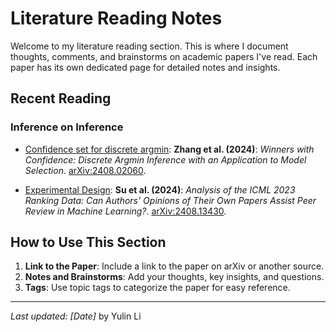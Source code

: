 # Literature Reading Notes

Welcome to my literature reading section. This is where I document thoughts, comments, and brainstorms on academic papers I've read. Each paper has its own dedicated page for detailed notes and insights.

## Recent Reading

### Inference on Inference

- [Confidence set for discrete argmin](./2025-01-12-argmin-inference.md): 
**Zhang et al. (2024)**: *Winners with Confidence: Discrete Argmin Inference with an Application to Model Selection*. [arXiv:2408.02060](https://arxiv.org/abs/2408.02060).

- [Experimental Design](./paper-templates/example-paper-2.md): 
**Su et al. (2024)**: *Analysis of the ICML 2023 Ranking Data: Can Authors' Opinions of Their Own Papers Assist Peer Review in Machine Learning?*. [arXiv:2408.13430](https://arxiv.org/abs/2408.13430).




## How to Use This Section
1. **Link to the Paper**: Include a link to the paper on arXiv or another source.
2. **Notes and Brainstorms**: Add your thoughts, key insights, and questions.
3. **Tags**: Use topic tags to categorize the paper for easy reference.

---

_Last updated: [Date]_ by Yulin Li